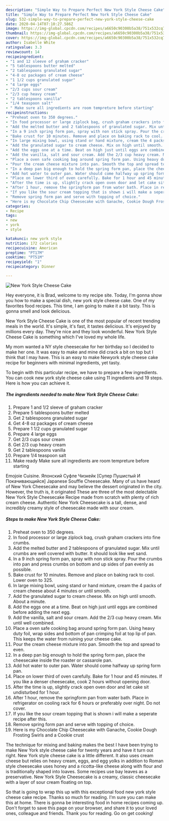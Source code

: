 ```yaml
---
description: "Simple Way to Prepare Perfect New York Style Cheese Cake"
title: "Simple Way to Prepare Perfect New York Style Cheese Cake"
slug: 532-simple-way-to-prepare-perfect-new-york-style-cheese-cake
date: 2020-04-14T07:10:27.586Z
image: https://img-global.cpcdn.com/recipes/a6650c90300b5a38/751x532cq70/new-york-style-cheese-cake-recipe-main-photo.jpg
thumbnail: https://img-global.cpcdn.com/recipes/a6650c90300b5a38/751x532cq70/new-york-style-cheese-cake-recipe-main-photo.jpg
cover: https://img-global.cpcdn.com/recipes/a6650c90300b5a38/751x532cq70/new-york-style-cheese-cake-recipe-main-photo.jpg
author: Isabelle White
ratingvalue: 3.3
reviewcount: 14
recipeingredient:
- "1 and 12 sleeve of graham cracker"
- "5 tablespoons butter melted"
- "2 tablespoons granulated sugar"
- "4-8 oz packages of cream cheese"
- "1 1/2 cups granulated sugar"
- "4 large eggs"
- "2/3 cups sour cream"
- "2/3 cup heavy cream"
- "2 tablespoons vanilla"
- "1/4 teaspoon salt"
- " Make sure all ingredients are room tempreture before starting"
recipeinstructions:
- "Preheat oven to 350 degrees."
- "In food processor or large ziplock bag, crush graham crackers into fine crumbs."
- "Add the melted butter and 2 tablespoons of granulated sugar. Mix until crumbs are well covered with butter. It should look like wet sand."
- "In a 9 inch spring form pan, spray with non stick spray. Pour the crumbs into pan and press crumbs on bottom and up sides of pan evenly as possible."
- "Bake crust for 10 minutes. Remove and place on baking rack to cool. Lower oven to 325."
- "In large mixing bowl, using stand or hand mixture, cream the 4 packs of cream cheese about 4 minutes or until smooth."
- "Add the granulated sugar to cream cheese. Mix on high until smooth. About a minute."
- "Add the eggs one at a time. Beat on high just until eggs are combined before adding the next egg."
- "Add the vanilla, salt and sour cream. Add the 2/3 cup heavy cream. Mix until well combined."
- "Place a oven safe cooking bag around spring form pan. Using heavy duty foil, wrap sides and bottom of pan crimping foil at top lip of pan. This keeps the water from ruining your cheese cake."
- "Pour the cream cheese mixture into pan. Smooth the top and spread to even."
- "In a deep pan big enough to hold the spring form pan, place the cheesecake inside the roaster or cassarole pan."
- "Add hot water to outer pan. Water should come halfway up spring form pan."
- "Place on lower third of oven carefully. Bake for 1 hour and 45 minutes. If you like a denser cheesecake, cook 2 hours without opening door."
- "After the time is up, slightly crack open oven door and let cake sit undisturbed for 1 hour."
- "After 1 hour, remove the springform pan from water bath. Place in refrigerator on cooling rack for 6 hours or preferably over night. Do not cover."
- "If you like the sour cream topping that is shown i will make a seperate recipe after this."
- "Remove spring form pan and serve with topping of choice."
- "Here is my Chocolate Chip Cheesecake with Ganache, Cookie Dough Frosting Swirls and a Cookie crust"
categories:
- Recipe
tags:
- new
- york
- style

katakunci: new york style 
nutrition: 172 calories
recipecuisine: American
preptime: "PT17M"
cooktime: "PT51M"
recipeyield: "1"
recipecategory: Dinner

---
```



![New York Style Cheese Cake](https://img-global.cpcdn.com/recipes/a6650c90300b5a38/751x532cq70/new-york-style-cheese-cake-recipe-main-photo.jpg)

Hey everyone, it is Brad, welcome to my recipe site. Today, I'm gonna show you how to make a special dish, new york style cheese cake. One of my favorites food recipes. This time, I am going to make it a bit tasty. This is gonna smell and look delicious.

New York Style Cheese Cake is one of the most popular of recent trending meals in the world. It's simple, it's fast, it tastes delicious. It's enjoyed by millions every day. They're nice and they look wonderful. New York Style Cheese Cake is something which I've loved my whole life.

My mom wanted a NY style cheesecake for her birthday so I decided to make her one. It was easy to make and mine did crack a bit on top but I think that I may have. This is an easy to make Newyork style cheese cake recipe for beginners with minimal ingredients, yet tasty.


To begin with this particular recipe, we have to prepare a few ingredients. You can cook new york style cheese cake using 11 ingredients and 19 steps. Here is how you can achieve it.

<!--inarticleads1-->

##### The ingredients needed to make New York Style Cheese Cake:

1. Prepare 1 and 1/2 sleeve of graham cracker
1. Prepare 5 tablespoons butter melted
1. Get 2 tablespoons granulated sugar
1. Get 4-8 oz packages of cream cheese
1. Prepare 1 1/2 cups granulated sugar
1. Prepare 4 large eggs
1. Get 2/3 cups sour cream
1. Get 2/3 cup heavy cream
1. Get 2 tablespoons vanilla
1. Prepare 1/4 teaspoon salt
1. Make ready  Make sure all ingredients are room tempreture before starting


Emojoie Cuisine. Японский Суфле Чизкейк [Супер Пушистый И Покачивающийся] Japanese Souffle Cheesecake. Many of us have heard of New York Cheesecake and may believe the dessert originated in the city. However, the truth is, it originated These are three of the most delectable New York Style Cheesecake Recipe made from scratch with plenty of rich cream cheese. Authentic New York Cheesecake is a tall, dense, and incredibly creamy style of cheesecake made with sour cream. 

<!--inarticleads2-->

##### Steps to make New York Style Cheese Cake:

1. Preheat oven to 350 degrees.
1. In food processor or large ziplock bag, crush graham crackers into fine crumbs.
1. Add the melted butter and 2 tablespoons of granulated sugar. Mix until crumbs are well covered with butter. It should look like wet sand.
1. In a 9 inch spring form pan, spray with non stick spray. Pour the crumbs into pan and press crumbs on bottom and up sides of pan evenly as possible.
1. Bake crust for 10 minutes. Remove and place on baking rack to cool. Lower oven to 325.
1. In large mixing bowl, using stand or hand mixture, cream the 4 packs of cream cheese about 4 minutes or until smooth.
1. Add the granulated sugar to cream cheese. Mix on high until smooth. About a minute.
1. Add the eggs one at a time. Beat on high just until eggs are combined before adding the next egg.
1. Add the vanilla, salt and sour cream. Add the 2/3 cup heavy cream. Mix until well combined.
1. Place a oven safe cooking bag around spring form pan. Using heavy duty foil, wrap sides and bottom of pan crimping foil at top lip of pan. This keeps the water from ruining your cheese cake.
1. Pour the cream cheese mixture into pan. Smooth the top and spread to even.
1. In a deep pan big enough to hold the spring form pan, place the cheesecake inside the roaster or cassarole pan.
1. Add hot water to outer pan. Water should come halfway up spring form pan.
1. Place on lower third of oven carefully. Bake for 1 hour and 45 minutes. If you like a denser cheesecake, cook 2 hours without opening door.
1. After the time is up, slightly crack open oven door and let cake sit undisturbed for 1 hour.
1. After 1 hour, remove the springform pan from water bath. Place in refrigerator on cooling rack for 6 hours or preferably over night. Do not cover.
1. If you like the sour cream topping that is shown i will make a seperate recipe after this.
1. Remove spring form pan and serve with topping of choice.
1. Here is my Chocolate Chip Cheesecake with Ganache, Cookie Dough Frosting Swirls and a Cookie crust


The technique for mixing and baking makes the best I have been trying to make New York style cheese cake for twenty years and have it turn out right. New York style cheese cake is a little different. It also uses cream cheese but relies on heavy cream, eggs, and egg yolks in addition to Roman style cheesecake uses honey and a ricotta-like cheese along with flour and is traditionally shaped into loaves. Some recipes use bay leaves as a preservative. New York Style Cheesecake is a creamy, classic cheesecake with a layer of sour cream floating on top. 

So that is going to wrap this up with this exceptional food new york style cheese cake recipe. Thanks so much for reading. I'm sure you can make this at home. There is gonna be interesting food in home recipes coming up. Don't forget to save this page on your browser, and share it to your loved ones, colleague and friends. Thank you for reading. Go on get cooking!
